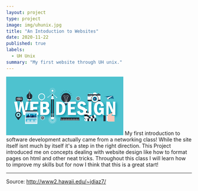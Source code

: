 ```yaml
---
layout: project
type: project
image: img/uhunix.jpg
title: "An Intoduction to Websites"
date: 2020-11-22
published: true
labels:
  - UH Unix
summary: "My first website through UH unix."
---
```

<img class="img-fluid" src="../img/webd2.png">
My first introduction to software development actually came from a networking class! While the site itself isnt much by itself it's a step in the right direction. This Project introduced me on concepts dealing with website design like how to format pages on html and other neat tricks. Throughout this class I will learn how to improve my skills but for now I think that this is a great start!


<hr>

Source: <a href="http://www2.hawaii.edu/~jdiaz7/">http://www2.hawaii.edu/~jdiaz7/</a>
